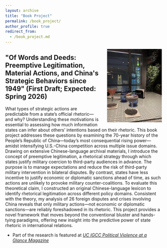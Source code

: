 ```yaml
---
layout: archive
title: "Book Project"
permalink: /book_project/
author_profile: true
redirect_from:
  - /book_project.md
---
```


<img src="/images/thumbnail_IMG_9548.jpg" alt="Taipei 101, 2023" style="float: right; margin-left: 20px; width: 35%;">

"Of Words and Deeds: Preemptive Legitimation, Material Actions, and China's Strategic Behaviors since 1949" (First Draft; Expected: Spring 2026)  
------

What types of strategic actions are predictable from a state’s official rhetoric—and why? Understanding these motivations is essential to assessing how much information states can infer about others’ intentions based on their rhetoric. This book project addresses these questions by examining the 70-year history of the People’s Republic of China—today’s most consequential rising power—amidst intensifying U.S.-China competition across multiple issue domains. Drawing on extensive Chinese-language archival materials, I introduce the concept of preemptive legitimation, a rhetorical strategy through which states justify military coercion to third-party audiences in advance. The purpose is to manage expectations and reduce the risk of third-party military intervention in bilateral disputes. By contrast, states have less incentive to justify economic or diplomatic sanctions ahead of time, as such actions are unlikely to provoke military counter-coalitions. To evaluate this theoretical claim, I constructed an original Chinese-language lexicon to identify rhetorical legitimation across different policy domains. Consistent with the theory, my analysis of 26 foreign disputes and crises involving China reveals that only military actions—not economic or diplomatic sanctions—are reliably foreshadowed in its rhetoric. This project provides a novel framework that moves beyond the conventional bluster and hands-tying paradigms, offering new insight into the predictive power of state rhetoric in international relations.

- Part of the research is featured at *[UC IGCC Political Violence at a Glance Magazine](https://politicalviolenceataglance.org/2022/08/02/nancy-pelosis-potential-visit-to-taiwan-and-the-risk-of-escalation/)*
